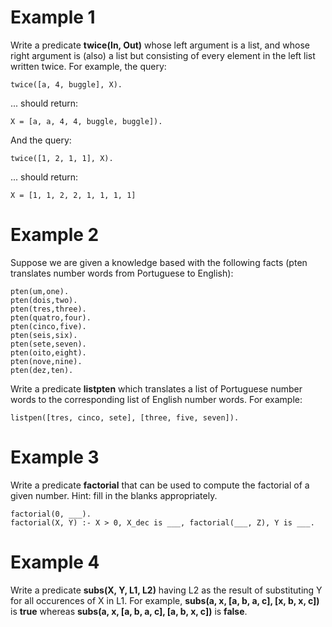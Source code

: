 # Example 1

Write a predicate **twice(In, Out)** whose left argument is a list, and whose right argument is (also) a list but consisting of every element in the left list written twice. For example, the query: 

```
twice([a, 4, buggle], X).  
```

... should return: 

```
X = [a, a, 4, 4, buggle, buggle]).  
```

And the query: 

```
twice([1, 2, 1, 1], X).  
```

... should return: 

```
X = [1, 1, 2, 2, 1, 1, 1, 1] 
```
 
# Example 2

Suppose we are given a knowledge based with the following facts (pten translates number words from Portuguese to English):  

```
pten(um,one). 
pten(dois,two). 
pten(tres,three). 
pten(quatro,four). 
pten(cinco,five). 
pten(seis,six). 
pten(sete,seven). 
pten(oito,eight). 
pten(nove,nine). 
pten(dez,ten). 
```

Write a predicate **listpten** which translates a list of Portuguese number words to the corresponding list of English number words.  For example: 

```
listpen([tres, cinco, sete], [three, five, seven]).  
```

# Example 3

Write a predicate **factorial** that can be used to compute the factorial of a given number. Hint: fill in the blanks appropriately. 

```
factorial(0, ___).
factorial(X, Y) :- X > 0, X_dec is ___, factorial(___, Z), Y is ___.
```

# Example 4

Write a predicate **subs(X, Y, L1, L2)** having L2 as the result of substituting Y for all occurences of X in L1. For example, **subs(a, x, [a, b, a, c], [x, b, x, c])** is **true** whereas **subs(a, x, [a, b, a, c], [a, b, x, c])** is **false**. 
